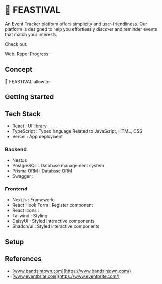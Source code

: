 # 🎉 FEASTIVAL

An Event Tracker platform offers simplicity and user-friendliness. Our platform is designed to help you effortlessly discover and reminder events that match your interests.

Check out:

Web:
Repo:
Progress:

## Concept

🎉 FEASTIVAL allow to:

## Getting Started

## Tech Stack

- React : UI library
- TypeScript : Typed language Related to JavaScript, HTML, CSS
- Vercel : App deployment

### Backend

- NestJs
- PostgreSQL : Database management system
- Prisma ORM : Database ORM
- Swagger :

### Frontend

- Next.js : Framework
- React Hook Form : Register component
- React Icons :
- Tailwind : Styling
- DaisyUI : Styled interactive components
- Shadcn/ui : Styled interactive components

## Setup

## References

- [www.bandsintown.com](https://www.bandsintown.com/)
- [www.eventbrite.com](https://www.eventbrite.com/)
